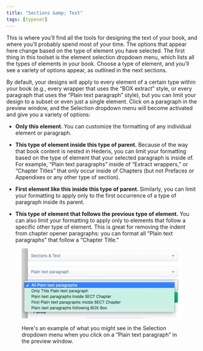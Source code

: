 ```yaml
---
title: "Sections &amp; Text"
tags: [typeset]
---
```

 
<html><body><section data-type="chapter" class="hsecchapter" data-hederis-type="hsecchapter" id="typeset-text-design" data-pi-attrs="id: typeset-text-design; data-tags: typeset;" role="doc-chapter" data-tags="typeset" data-author-name=" " data-book-title=" " title="Sections &amp; Text"><p class="hblkp" data-hederis-type="hblkp" id="ppndFDTcA">This is where you&#8217;ll find all the tools for designing the text of your book, and where you&#8217;ll probably spend most of your time. The options that appear here change based on the type of element you have selected. The first thing in this toolset is the element selection dropdown menu, which lists all the types of elements in your book. Choose a type of element, and you&#8217;ll see a variety of options appear, as outlined in the next sections.</p><p class="hblkp" data-hederis-type="hblkp" id="pfq9haDcC">By default, your designs will apply to every element of a certain type within your book (e.g., every wrapper that uses the &#8220;BOX extract&#8221; style, or every paragraph that uses the &#8220;Plain text paragraph&#8221; style), but you can limit your design to a subset or even just a single element. Click on a paragraph in the preview window, and the Selection dropdown menu will become activated and give you a variety of options:</p><ul class="hwprbulletlist" data-hederis-type="hwprbulletlist" id="pYdVmL7tm"><li class="hblkuli" data-hederis-type="hblkuli" id="liEZMRv07y"><p class="hblkuli" data-hederis-type="hblklip" id="pFUA0A4rd"><strong data-hederis-type="hspanstrong" id="pwU8TLXbS">Only this element. </strong>You can customize the formatting of any individual element or paragraph.</p></li><li class="hblkuli" data-hederis-type="hblkuli" id="li7ohgiCJP"><p class="hblkuli" data-hederis-type="hblklip" id="pG42dYbkk"><strong class="hspanstrong" data-hederis-type="hspanstrong" id="pU0iHvqV3">This type of element inside this type of parent.</strong> Because of the way that book content is nested in Hederis, you can limit your formatting based on the type of element that your selected paragraph is inside of. For example, &#8220;Plain text paragraphs&#8221; inside of &#8220;Extract wrappers,&#8221; or &#8220;Chapter Titles&#8221; that only occur inside of Chapters (but not Prefaces or Appendixes or any other type of section).</p></li><li class="hblkuli" data-hederis-type="hblkuli" id="liOUpalcCb"><p class="hblkuli" data-hederis-type="hblklip" id="pEAZ3HAHo"><strong class="hspanstrong" data-hederis-type="hspanstrong" id="ptcaurf15">First element like this inside this type of parent. </strong>Similarly, you can limit your formatting to apply only to the first occurrence of a type of paragraph inside its parent.</p></li><li class="hblkuli" data-hederis-type="hblkuli" id="linXindi97"><p class="hblkuli" data-hederis-type="hblklip" id="pSneds9uW"><strong class="hspanstrong" data-hederis-type="hspanstrong" id="pF2mdH9lX">This type of element that follows the previous type of element.</strong> You can also limit your formatting to apply only to elements that follow a specific other type of element. This is great for removing the indent from chapter opener paragraphs: you can format all &#8220;Plain text paragraphs&#8221; that follow a &#8220;Chapter Title.&#8221;</p></li></ul><figure class="hwprfig" data-hederis-type="hwprfig" id="pRg7FcfN9"><img data-hederis-type="hblkimg" class="hblkimg" id="pLvs64Ovx" src="/images/subselectors.png" data-img-src="/images/subselectors.png"/><p class="hblkcaption" data-hederis-type="hblkcaption" id="p4bRt9gyD">Here's an example of what you might see in the Selection dropdown menu when you click on a &#8220;Plain text paragraph&#8221; in the preview window.</p></figure></section></body></html>
